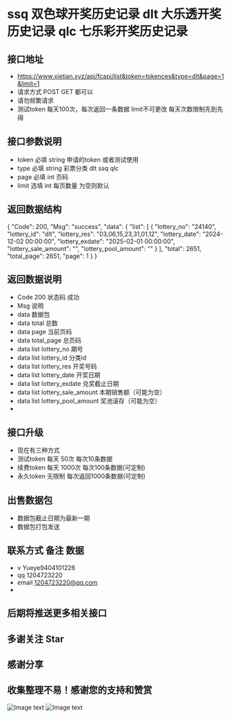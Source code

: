 ssq 双色球开奖历史记录
dlt 大乐透开奖历史记录
qlc 七乐彩开奖历史记录
===============
## 接口地址
* https://www.xietian.xyz/api/fcapi/list&token=tokences&type=dlt&page=1&limit=1
* 请求方式 POST GET 都可以
* 请勿频繁请求
* 测试token 每天100次，每次返回一条数据 limit不可更改 每天次数限制先到先得

## 接口参数说明
* token 必填 string  申请的token 或者测试使用
* type  必填 string  彩票分类 dlt  ssq  qlc
* page  必填 int     页码
* limit 选填 int     每页数量 为空则默认

## 返回数据结构
{
"Code": 200,
"Msg": "success",
"data": {
"list": [
{
"lottery_no": "24140",
"lottery_id": "dlt",
"lottery_res": "03,06,15,23,31,01,12",
"lottery_date": "2024-12-02 00:00:00",
"lottery_exdate": "2025-02-01 00:00:00",
"lottery_sale_amount": "",
"lottery_pool_amount": ""
}
],
"total": 2651,
"total_page": 2651,
"page": 1
}
}

## 返回数据说明
* Code 200 状态码 成功
* Msg 说明
* data 数据包
* data total 总数
* data page 当前页码
* data total_page 总页码
* data list lottery_no 期号
* data list lottery_id 分类id
* data list lottery_res 开奖号码
* data list lottery_date 开奖日期
* data list lottery_exdate 兑奖截止日期
* data list lottery_sale_amount 本期销售额（可能为空）
* data list lottery_pool_amount 奖池滚存（可能为空）
*

## 接口升级
* 现在有三种方式
* 测试token 每天 50次 每次10条数据
* 续费token 每天 1000次 每次100条数据(可定制)
* 永久token 无限制 每次返回1000条数据(可定制)

## 出售数据包
* 数据包截止日期为最新一期
* 数据包打包发送

## 联系方式 备注 数据
* v Yueye9404101226
* qq 1204723220
* email 1204723220@qq.com
* 

## 后期将推送更多相关接口
## 多谢关注 Star
## 感谢分享

## 收集整理不易！感谢您的支持和赞赏
![Image text](https://www.xietian.xyz/uploads/pay/www.jpg)
![Image text](https://www.xietian.xyz/uploads/pay/zzz.jpg)
